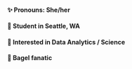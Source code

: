 
#### ✨ Pronouns: She/her
#### 🌲 Student in Seattle, WA
#### 🏫 Interested in Data Analytics / Science
#### 🥯 Bagel fanatic
<!--
**turnerh1/turnerh1** is a ✨ _special_ ✨ repository because its `README.md` (this file) appears on your GitHub profile.

Here are some ideas to get you started:

- 🔭 I’m currently working on ...
- 🌱 I’m currently learning ...
- 👯 I’m looking to collaborate on ...
- 🤔 I’m looking for help with ...
- 💬 Ask me about ...
- 📫 How to reach me: ...
 -😄 Pronouns: She/her
- ⚡ Fun fact: ...
-->
